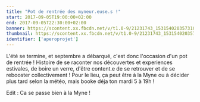 ```yaml
---
title: "Pot de rentrée des myneur.euse.s !"
start: 2017-09-05T19:00:00+02:00
end: 2017-09-05T22:30:00+02:00
banner: https://scontent.xx.fbcdn.net/v/t1.0-9/21231743_1531540203573107_3475253039328640072_n.jpg?oh=2b03deba224a9cad32399c0481003804&oe=5A918492
thumbnail: https://scontent.xx.fbcdn.net/v/t1.0-9/21231743_1531540203573107_3475253039328640072_n.jpg?oh=2b03deba224a9cad32399c0481003804&oe=5A918492
identifier: ['aperoprojet']
---
```

 L'été se termine, et septembre a débarqué, c'est donc l'occasion d'un pot de rentrée !
Histoire de se raconter nos découvertes et experiences estivales, de boire un verre, d'être content.e de se retrouver et de se rebooster collectivement !
Pour le lieu, ça peut être à la Myne ou à décider plus tard selon la météo, mais booke déja ton mardi 5 à 19h !

Edit : Ca se passe bien à la Myne !
